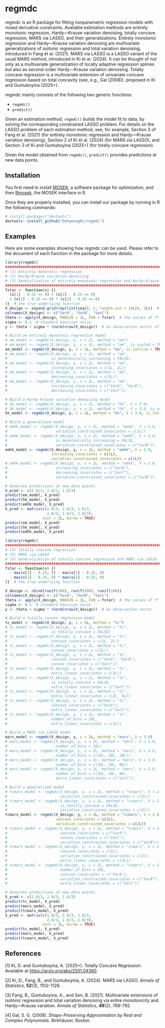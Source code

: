 
<!-- README.md is generated from README.Rmd. Please edit that file -->

# regmdc

<!-- badges: start -->
<!-- badges: end -->

regmdc is an R package for fitting nonparametric regression models with
mixed derivative constraints. Available estimation methods are entirely
monotonic regression, Hardy—Krause variation denoising, totally concave
regression, MARS via LASSO, and their generalizations. Entirely
monotonic regression and Hardy—Krause variation denoising are
multivariate generalizations of isotonic regression and total variation
denoising, introduced in Fang et al. (2021). MARS via LASSO is a LASSO
variant of the usual MARS method, introduced in Ki et al. (2024). It can
be thought of not only as a multivariate generalization of locally
adaptive regression splines but also as second-order Hardy—Krause
variation denoising. Totally concave regression is a multivariate
extension of univariate concave regression based on total concavity
(see, e.g., Gal (2008)), proposed in Ki and Guntuboyina (2025+).

regmdc mainly consists of the following two generic functions:

- `regmdc()`
- `predict()`

Given an estimation method, `regmdc()` builds the model fit to data, by
solving the corresponding constrained LASSO problem. For details on the
LASSO problem of each estimation method, see, for example, Section 3 of
Fang et al. (2021) (for entirely monotonic regression and Hardy—Krause
variation denoising), Section 2 of Ki et al. (2024) (for MARS via
LASSO), and Section 3 of Ki and Guntuboyina (2025+) (for totally concave
regression).

Given the model obtained from `regmdc()`, `predict()` provides
predictions at new data points.

## Installation

You first need to install
[MOSEK](https://docs.mosek.com/latest/install/installation.html), a
software package for optimization, and then
[Rmosek](https://docs.mosek.com/latest/rmosek/install-interface.html),
the MOSEK interface in R.

Once they are properly installed, you can install our package by running
in R the following commands:

``` r
# install.packages("devtools")
devtools::install_github("DohyeongKi/regmdc")
```

## Examples

Here are some examples showing how regmdc can be used. Please refer to
the document of each function in the package for more details.

``` r
library(regmdc)
################################################################################ 
# (1) Entirely monotonic regression    
# (2) Hardy—Krause variation denoising 
# (3) Generalization of entirely monotonic regression and Hardy—Krause variation denoising 
################################################################################
fstar <- function(x) {(
  (x[1] - 0.25 >= 0) + (x[2] - 0.25 >= 0) 
  + (x[1] - 0.25 >= 0) * (x[2] - 0.25 >= 0)
)}  # the true underlying function
X_design <- expand.grid(rep(list(seq(0, 1, length.out = 10L)), 3L))  # a design matrix
colnames(X_design) <- c("VarA", "VarB", "VarC")
theta <- apply(X_design, MARGIN = 1L, FUN = fstar)  # the values of f* at the design points
sigma <- 0.1  # standard Gaussian noise
y <- theta + sigma * rnorm(nrow(X_design))  # an observation vector of a response variable

# Build an entirely monotonic regression model
# em_model <- regmdc(X_design, y, s = 2L, method = "em")
# em_model <- regmdc(X_design, y, s = 2L, method = "em", is_scaled = TRUE)
em_model <- regmdc(X_design, y, s = 2L, method = "em", is_lattice = TRUE)
# em_model <- regmdc(X_design, y, s = 2L, method = "em",
#                    is_monotonically_increasing = FALSE)
# em_model <- regmdc(X_design, y, s = 2L, method = "em",
#                    increasing_covariates = c(1L, 2L))
# em_model <- regmdc(X_design, y, s = 2L, method = "em",
#                    decreasing_covariates = c(3L))
# em_model <- regmdc(X_design, y, s = 2L, method = "em",
#                    increasing_covariates = c("VarA", "VarB"),
#                    decreasing_covariates = c("VarC"))

# Build a Hardy-Krause variation denoising model
# hk_model <- regmdc(X_design, y, s = 2L, method = "hk", V = 3.0)
# hk_model <- regmdc(X_design, y, s = 2L, method = "hk", V = 3.0, is_scaled = TRUE)
hk_model <- regmdc(X_design, y, s = 2L, method = "hk", V = 3.0, is_lattice = TRUE)

# Build a generalized model
# emhk_model <- regmdc(X_design, y, s = 2L, method = "emhk", V = 2.0, is_lattice = TRUE,
#                      variation_constrained_covariates = c(2L))
# emhk_model <- regmdc(X_design, y, s = 2L, method = "emhk", V = 2.0,
#                      is_monotonically_increasing = FALSE,
#                      variation_constrained_covariates = c("VarB"))
emhk_model <- regmdc(X_design, y, s = 2L, method = "emhk", V = 2.0,
                     increasing_covariates = c(1L),
                     variation_constrained_covariates = c(2L))
# emhk_model <- regmdc(X_design, y, s = 2L, method = "emhk", V = 2.0,
#                      increasing_covariates = c("VarA"),
#                      decreasing_covariates = c("VarC"),
#                      variation_constrained_covariates = c("VarB"))

# Generate predictions at new data points
X_pred <- c(1.0/3, 2.0/3, 1.0/3)
predict(em_model, X_pred)
predict(hk_model, X_pred)
predict(emhk_model, X_pred)
X_pred <- matrix(c(1.0/3, 2.0/3, 1.0/3, 
                   2.0/3, 1.0/3, 2.0/3), 
                 ncol = 3L, byrow = TRUE)
predict(em_model, X_pred)
predict(hk_model, X_pred)
predict(emhk_model, X_pred)
```

``` r
library(regmdc)
################################################################################ 
# (4) Totally concave regression  
# (5) MARS via LASSO
# (6) Generalization of totally concave regression and MARS via LASSO 
################################################################################
fstar <- function(x) {(
  - max(x[1] - 0.25, 0) - max(x[2] - 0.25, 0)
  - max(x[1] - 0.25, 0) * max(x[2] - 0.25, 0)
)}  # the true underlying function

X_design <- cbind(runif(100), runif(100), runif(100))
colnames(X_design) <- c("VarA", "VarB", "VarC")
theta <- apply(X_design, MARGIN = 1L, FUN = fstar)  # the values of f* at the design points
sigma <- 0.1  # standard Gaussian noise
y <- theta + sigma * rnorm(nrow(X_design))  # an observation vector

# Build a totally convex regression model
tc_model <- regmdc(X_design, y, s = 2L, method = "tc")
# tc_model <- regmdc(X_design, y, s = 2L, method = "tc",
#                    is_totally_concave = FALSE)
# tc_model <- regmdc(X_design, y, s = 2L, method = "tc",
#                    concave_covariates = c(1L, 2L))
# tc_model <- regmdc(X_design, y, s = 2L, method = "tc",
#                    convex_covariates = c(3L))
# tc_model <- regmdc(X_design, y, s = 2L, method = "tc",
#                    concave_covariates = c("VarA", "VarB"),
#                    convex_covariates = c("VarC"))
# tc_model <- regmdc(X_design, y, s = 2L, method = "tc",
#                    extra_linear_covariates = c(3L))
# tc_model <- regmdc(X_design, y, s = 2L, method = "tc",
#                    is_totally_concave = FALSE,
#                    extra_linear_covariates = c("VarC"))
# tc_model <- regmdc(X_design, y, s = 2L, method = "tc",
#                    extra_linear_covariates = c(2L, 3L))
# tc_model <- regmdc(X_design, y, s = 2L, method = "tc",
#                    concave_covariates = c("VarA"),
#                    extra_linear_covariates = c("VarC"))
# tc_model <- regmdc(X_design, y, s = 2L, method = "tc",
#                    number_of_bins = 20L,
#                    extra_linear_covariates = c(3L))

# Build a MARS via LASSO model
mars_model <- regmdc(X_design, y, s = 2L, method = "mars", V = 3.0)
# mars_model <- regmdc(X_design, y, s = 2L, method = "mars", V = 3.0,
#                      number_of_bins = 20L)
# mars_model <- regmdc(X_design, y, s = 2L, method = "mars", V = 3.0,
#                      number_of_bins = c(10L, 20L, 20L))
# mars_model <- regmdc(X_design, y, s = 2L, method = "mars", V = 3.0,
#                      number_of_bins = c(10L, 20L, NA))
# mars_model <- regmdc(X_design, y, s = 2L, method = "mars", V = 3.0,
#                      number_of_bins = c(10L, 20L, NA),
#                      extra_linear_covariates = c("VarC"))

# Build a generalized model
# tcmars_model <- regmdc(X_design, y, s = 2L, method = "tcmars", V = 2.0,
#                        variation_constrained_covariates = c(2L))
# tcmars_model <- regmdc(X_design, y, s = 2L, method = "tcmars", V = 2.0,
#                        is_totally_concave = FALSE,
#                        variation_constrained_covariates = c(2L))
tcmars_model <- regmdc(X_design, y, s = 2L, method = "tcmars", V = 2.0,
                       concave_covariates = c(1L),
                       variation_constrained_covariates = c(2L))
# tcmars_model <- regmdc(X_design, y, s = 2L, method = "tcmars", V = 2.0,
#                        concave_covariates = c("VarA"),
#                        convex_covariates = c("VarC"),
#                        variation_constrained_covariates = c("VarB"))
# tcmars_model <- regmdc(X_design, y, s = 2L, method = "tcmars", V = 2.0,
#                        concave_covariates = c(1L),
#                        variation_constrained_covariates = c(2L),
#                        extra_linear_covariates = c(3L))
# tcmars_model <- regmdc(X_design, y, s = 2L, method = "tcmars", V = 2.0, 
#                        number_of_bins = 20L,
#                        concave_covariates = c("VarA"),
#                        variation_constrained_covariates = c("VarB"),
#                        extra_linear_covariates = c("VarC"))

# Generate predictions at new data points
X_pred <- c(1.0/3, 2.0/3, 1.0/3)
predict(tc_model, X_pred)
predict(mars_model, X_pred)
predict(tcmars_model, X_pred)
X_pred <- matrix(c(1.0/3, 2.0/3, 1.0/3, 
                   2.0/3, 1.0/3, 2.0/3), 
                 ncol = 3L, byrow = TRUE)
predict(tc_model, X_pred)
predict(mars_model, X_pred)
predict(tcmars_model, X_pred)
```

## References

\[1\] Ki, D. and Guntuboyina, A. (2025+). Totally Concave Regression.
Available at <https://arxiv.org/abs/2501.04360>.

\[2\] Ki, D., Fang, B., and Guntuboyina, A. (2024). MARS via LASSO.
*Annals of Statistics*, **52**(3), 1102-1126.

\[3\] Fang, B., Guntuboyina, A., and Sen, B. (2021). Multivariate
extensions of isotonic regression and total variation denoising via
entire monotonicity and Hardy—Krause variation. *Annals of Statistics*,
**49**(2), 769-792.

\[4\] Gal, S. G. (2008). *Shape-Preserving Approximation by Real and
Complex Polynomials*. Birkhäuser, Boston.
